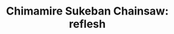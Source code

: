 --- 
title: "Chimamire Sukeban Chainsaw: reflesh"
publishdate: "2019-1-7T16:48:46+02:00"
src: "https://365manga.net/manga/chimamire-sukeban-chainsaw-reflesh"
image: "https://data.365manga.net/images/thumbnails/32578-chimamire-sukeban-chainsaw-reflesh.jpg"
description: " The sequel to Chimamire Sukeban Chainsaw."
---
